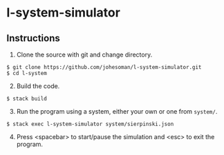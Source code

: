 # l-system-simulator

## Instructions
1. Clone the source with git and change directory. 
```
$ git clone https://github.com/johesoman/l-system-simulator.git
$ cd l-system
```

2. Build the code. 
```
$ stack build
```

3. Run the program using a system, either your own or one from `system/`.
```
$ stack exec l-system-simulator system/sierpinski.json
```

4. Press \<spacebar\> to start/pause the simulation and \<esc\> to exit the program. 

